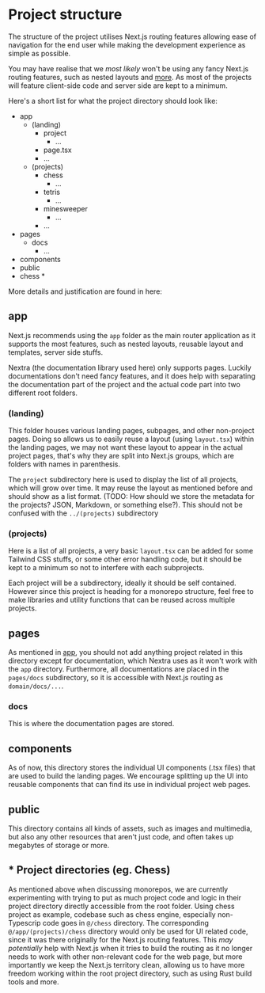 # Project structure

The structure of the project utilises Next.js routing features allowing ease of navigation for the end user while making the development experience as simple as possible.

You may have realise that we *most likely* won't be using any fancy Next.js routing features, such as nested layouts and [more](https://nextjs.org/docs/app/building-your-application/routing). As most of the projects will feature client-side code and server side are kept to a minimum.

Here's a short list for what the project directory should look like:

- app
  - (landing)
    - project
      - ...
    - page.tsx
    - ...
  - (projects)
    - chess
      - ...
    - tetris
      - ...
    - minesweeper
      - ...
    - ...
- pages
  - docs
    - ...
- components
- public
- chess *

More details and justification are found in here:

## app

Next.js recommends using the `app` folder as the main router application as it supports the most features, such as nested layouts, reusable layout and templates, server side stuffs.

Nextra (the documentation library used here) only supports pages. Luckily documentations don't need fancy features, and it does help with separating the documentation part of the project and the actual code part into two different root folders.

### (landing)

This folder houses various landing pages, subpages, and other non-project pages. Doing so allows us to easily reuse a layout (using `layout.tsx`) within the landing pages, we may not want these layout to appear in the actual project pages, that's why they are split into Next.js groups, which are folders with names in parenthesis.

The `project` subdirectory here is used to display the list of all projects, which will grow over time. It may reuse the layout as mentioned before and should show as a list format. (TODO: How should we store the metadata for the projects? JSON, Markdown, or something else?). This should not be confused with the `../(projects)` subdirectory

### (projects)

Here is a list of all projects, a very basic `layout.tsx` can be added for some Tailwind CSS stuffs, or some other error handling code, but it should be kept to a minimum so not to interfere with each subprojects.

Each project will be a subdirectory, ideally it should be self contained. However since this project is heading for a monorepo structure, feel free to make libraries and utility functions that can be reused across multiple projects.

## pages

As mentioned in [app](#app), you should not add anything project related in this directory except for documentation, which Nextra uses as it won't work with the `app` directory. Furthermore, all documentations are placed in the `pages/docs` subdirectory, so it is accessible with Next.js routing as `domain/docs/...`.

### docs

This is where the documentation pages are stored.

## components

As of now, this directory stores the individual UI components (.tsx files) that are used to build the landing pages. We encourage splitting up the UI into reusable components that can find its use in individual project web pages.

## public

This directory contains all kinds of assets, such as images and multimedia, but also any other resources that aren't just code, and often takes up megabytes of storage or more.

## * Project directories (eg. Chess)

As mentioned above when discussing monorepos, we are currently experimenting with trying to put as much project code and logic in their project directory directly accessible from the root folder. Using chess project as example, codebase such as chess engine, especially non-Typescrip code goes in `@/chess` directory. The corresponding `@/app/(projects)/chess` directory would only be used for UI related code, since it was there originally for the Next.js routing features. This *may potentially* help with Next.js when it tries to build the routing as it no longer needs to work with other non-relevant code for the web page, but more importantly we keep the Next.js territory clean, allowing us to have more freedom working within the root project directory, such as using Rust build tools and more.
